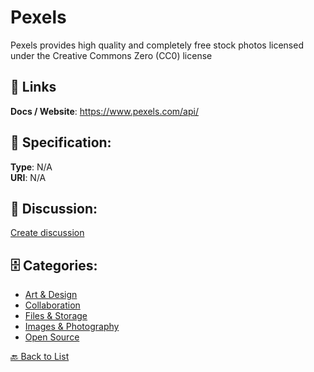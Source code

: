 # Pexels


Pexels provides high quality and completely free stock photos licensed under the Creative Commons Zero (CC0) license

##  🔗 Links
**Docs / Website**: https://www.pexels.com/api/

## 🧬 Specification:
**Type**: N/A  
**URI**: N/A

## 💬 Discussion:
[Create discussion](https://github.com/apis-list/apis-list/discussions/new)

## 🗄️ Categories:
- [Art & Design](https://github.com/apis-list/apis-list#art--design)
- [Collaboration](https://github.com/apis-list/apis-list#collaboration)
- [Files & Storage](https://github.com/apis-list/apis-list#files--storage)
- [Images & Photography](https://github.com/apis-list/apis-list#images--photography)
- [Open Source](https://github.com/apis-list/apis-list#open-source)




[🔙 Back to List](https://github.com/apis-list/apis-list)
